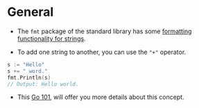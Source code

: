 # General

- The `fmt` package of the standard library has some [formatting functionality for strings][fmt-package].

- To add one string to another, you can use the `"+"` operator.

```go
s := "Hello"
s += " word."
fmt.Println(s)
// Output: Hello world.
```

- This [Go 101][go101], will offer you more details about this concept.

[fmt-package]: https://golang.org/pkg/fmt/
[go101]: https://go101.org/article/string.html
